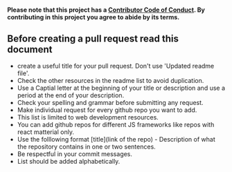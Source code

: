 #### Please note that this project has a [Contributor Code of Conduct](https://github.com/muchirijane/learning-code-through-github-repos/blob/main/CODE_OF_CONDUCT.md). By contributing in this project you agree to abide by its terms.

## Before creating a pull request read this document

- create a useful title for your pull request. Don't use 'Updated readme file'.
- Check the other resources in the readme list to avoid duplication.
- Use a Captial letter at the beginning of your title or description and use a period at the end of your description.
- Check your spelling and grammar before submitting any request.
- Make individual request for every github repo you want to add.
- This list is limited to web development resources.
- You can add github repos for different JS frameworks like repos with react matterial only.
- Use the folllowing format [title](link of the repo) - Description of what the repository contains in one or two sentences.
- Be respectful in your commit messages.
- List should be added alphabetically.
